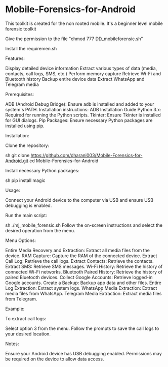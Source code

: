 # Mobile-Forensics-for-Android
This toolkit is created for the non rooted mobile. It's a beginner level mobile forensic toolkit

Give the permission to the file "chmod 777 DD_mobileforensic.sh"

Install the requiremen.sh

Features:

Display detailed device information
Extract various types of data (media, contacts, call logs, SMS, etc.)
Perform memory capture
Retrieve Wi-Fi and Bluetooth history
Backup entire device data
Extract WhatsApp and Telegram media

Prerequisites:

ADB (Android Debug Bridge): Ensure adb is installed and added to your system's PATH.
Installation instructions: ADB Installation Guide
Python 3.x: Required for running the Python scripts.
Tkinter: Ensure Tkinter is installed for GUI dialogs.
Pip Packages: Ensure necessary Python packages are installed using pip.

Installation:

Clone the repository:

sh
git clone https://github.com/dharani003/Mobile-Forensics-for-Android.git
cd Mobile-Forensics-for-Android


Install necessary Python packages:

sh
pip install magic

Usage:

Connect your Android device to the computer via USB and ensure USB debugging is enabled.

Run the main script:

sh
./mj_mobile_forensic.sh
Follow the on-screen instructions and select the desired operation from the menu.

Menu Options:

Entire Media Recovery and Extraction: Extract all media files from the device.
RAM Capture: Capture the RAM of the connected device.
Extract Call Log: Retrieve the call logs.
Extract Contacts: Retrieve the contacts.
Extract SMS: Retrieve SMS messages.
Wi-Fi History: Retrieve the history of connected Wi-Fi networks.
Bluetooth Paired History: Retrieve the history of paired Bluetooth devices.
Collect Google Accounts: Retrieve logged-in Google accounts.
Create a Backup: Backup app data and other files.
Entire Log Extraction: Extract system logs.
WhatsApp Media Extraction: Extract media files from WhatsApp.
Telegram Media Extraction: Extract media files from Telegram.

Example:

To extract call logs:

Select option 3 from the menu.
Follow the prompts to save the call logs to your desired location.

Notes:

Ensure your Android device has USB debugging enabled.
Permissions may be required on the device to allow data access.
